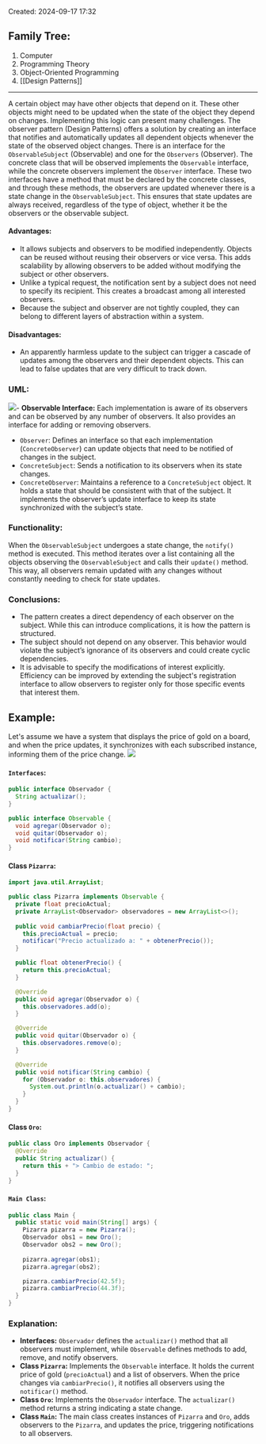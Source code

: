 Created: 2024-09-17 17:32
## Family Tree:
1. Computer
2. Programming Theory
3. Object-Oriented Programming
4. [[Design Patterns]]
-- -
A certain object may have other objects that depend on it. These other objects might need to be updated when the state of the object they depend on changes. Implementing this logic can present many challenges. The observer pattern (Design Patterns) offers a solution by creating an interface that notifies and automatically updates all dependent objects whenever the state of the observed object changes.
There is an interface for the `ObservableSubject` (Observable) and one for the `Observers` (Observer). The concrete class that will be observed implements the `Observable` interface, while the concrete observers implement the `Observer` interface. These two interfaces have a method that must be declared by the concrete classes, and through these methods, the observers are updated whenever there is a state change in the `ObservableSubject`. This ensures that state updates are always received, regardless of the type of object, whether it be the observers or the observable subject.
#### Advantages:
- It allows subjects and observers to be modified independently. Objects can be reused without reusing their observers or vice versa. This adds scalability by allowing observers to be added without modifying the subject or other observers.
- Unlike a typical request, the notification sent by a subject does not need to specify its recipient. This creates a broadcast among all interested observers.
- Because the subject and observer are not tightly coupled, they can belong to different layers of abstraction within a system.
#### Disadvantages:
- An apparently harmless update to the subject can trigger a cascade of updates among the observers and their dependent objects. This can lead to false updates that are very difficult to track down.
### UML:
![](https://t12904266.p.clickup-attachments.com/t12904266/1a65f7de-dfe7-49f6-9bc2-9397fd5864fb/image.png)- **Observable Interface:** Each implementation is aware of its observers and can be observed by any number of observers. It also provides an interface for adding or removing observers.
- `Observer`: Defines an interface so that each implementation (`ConcreteObserver`) can update objects that need to be notified of changes in the subject.
- `ConcreteSubject`: Sends a notification to its observers when its state changes.
- `ConcreteObserver`: Maintains a reference to a `ConcreteSubject` object. It holds a state that should be consistent with that of the subject. It implements the observer’s update interface to keep its state synchronized with the subject’s state.
### Functionality:
When the `ObservableSubject` undergoes a state change, the `notify()` method is executed. This method iterates over a list containing all the objects observing the `ObservableSubject` and calls their `update()` method. This way, all observers remain updated with any changes without constantly needing to check for state updates.
### Conclusions:
- The pattern creates a direct dependency of each observer on the subject. While this can introduce complications, it is how the pattern is structured.
- The subject should not depend on any observer. This behavior would violate the subject’s ignorance of its observers and could create cyclic dependencies.
- It is advisable to specify the modifications of interest explicitly. Efficiency can be improved by extending the subject's registration interface to allow observers to register only for those specific events that interest them.
## Example:
Let's assume we have a system that displays the price of gold on a board, and when the price updates, it synchronizes with each subscribed instance, informing them of the price change.
![](https://t12904266.p.clickup-attachments.com/t12904266/fc8afb3d-ee4e-4fe5-8340-acab8c14f014/image.png)
#### `Interfaces`:
```java
public interface Observador {
  String actualizar();
}

public interface Observable {
  void agregar(Observador o);
  void quitar(Observador o);
  void notificar(String cambio);
}
```
#### Class `Pizarra`:
```java
import java.util.ArrayList;

public class Pizarra implements Observable {
  private float precioActual;
  private ArrayList<Observador> observadores = new ArrayList<>();
  
  public void cambiarPrecio(float precio) {
    this.precioActual = precio;
    notificar("Precio actualizado a: " + obtenerPrecio());
  }

  public float obtenerPrecio() {
    return this.precioActual;
  }

  @Override
  public void agregar(Observador o) {
    this.observadores.add(o);
  }

  @Override
  public void quitar(Observador o) {
    this.observadores.remove(o);
  }

  @Override
  public void notificar(String cambio) {
    for (Observador o: this.observadores) {
      System.out.println(o.actualizar() + cambio);
    }
  }
}
```
#### Class `Oro`:
```java
public class Oro implements Observador {
  @Override
  public String actualizar() {
    return this + "> Cambio de estado: ";
  }
}
```
#### `Main Class`:
```java
public class Main {
  public static void main(String[] args) {
    Pizarra pizarra = new Pizarra();
    Observador obs1 = new Oro();
    Observador obs2 = new Oro();
  
    pizarra.agregar(obs1);
    pizarra.agregar(obs2);

    pizarra.cambiarPrecio(42.5f);
    pizarra.cambiarPrecio(44.3f);
  }
}
```
### Explanation:
- **Interfaces:** `Observador` defines the `actualizar()` method that all observers must implement, while `Observable` defines methods to add, remove, and notify observers.
- **Class `Pizarra`:** Implements the `Observable` interface. It holds the current price of gold (`precioActual`) and a list of observers. When the price changes via `cambiarPrecio()`, it notifies all observers using the `notificar()` method.
- **Class `Oro`:** Implements the `Observador` interface. The `actualizar()` method returns a string indicating a state change.
- **Class `Main`:** The main class creates instances of `Pizarra` and `Oro`, adds observers to the `Pizarra`, and updates the price, triggering notifications to all observers.